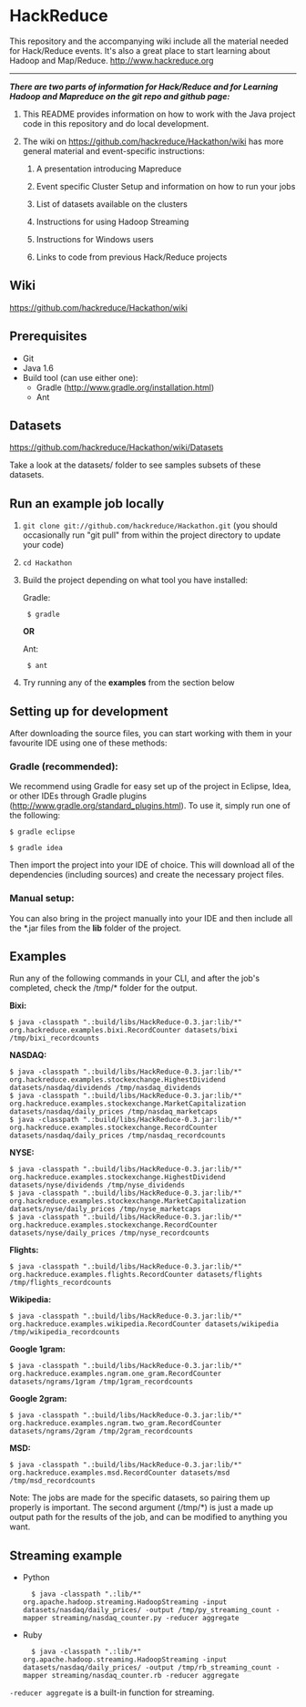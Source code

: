 HackReduce
==========

This repository and the accompanying wiki include all the material needed for Hack/Reduce events. It's also a great place to start learning about Hadoop and Map/Reduce. 
http://www.hackreduce.org

----

***There are two parts of information for Hack/Reduce and for Learning Hadoop and Mapreduce on the git repo and github page:***

1. This README provides information on how to work with the Java project code in this repository and do local development.

2. The wiki on https://github.com/hackreduce/Hackathon/wiki has more general material and event-specific instructions:
    
    1. A presentation introducing Mapreduce
    
    2. Event specific Cluster Setup and information on how to run your jobs
    
    3. List of datasets available on the clusters
    
    4. Instructions for using Hadoop Streaming
    
    5. Instructions for Windows users
    
    6. Links to code from previous Hack/Reduce projects


Wiki
----

https://github.com/hackreduce/Hackathon/wiki


Prerequisites
-------------
* Git
* Java 1.6
* Build tool (can use either one):
    * Gradle (http://www.gradle.org/installation.html)
    * Ant


Datasets
--------

https://github.com/hackreduce/Hackathon/wiki/Datasets

Take a look at the datasets/ folder to see samples subsets of these datasets.


Run an example job locally
--------------------------

1. `git clone git://github.com/hackreduce/Hackathon.git`
   (you should occasionally run "git pull" from within the project directory to update your code)

2. `cd Hackathon`

3. Build the project depending on what tool you have installed:

    Gradle:

        $ gradle

    **OR**

    Ant:

        $ ant

4. Try running any of the **examples** from the section below


Setting up for development
--------------------------

After downloading the source files, you can start working with them in your favourite IDE using one of these methods:

### Gradle (recommended):

We recommend using Gradle for easy set up of the project in Eclipse, Idea, or other IDEs through Gradle plugins (http://www.gradle.org/standard_plugins.html). To use it, simply run one of the following:

    $ gradle eclipse

    $ gradle idea

Then import the project into your IDE of choice. This will download all of the dependencies (including sources) and create the necessary project files.


### Manual setup:

You can also bring in the project manually into your IDE and then include all the *.jar files from the **lib** folder of the project.


Examples
--------

Run any of the following commands in your CLI, and after the job's completed, check the /tmp/* folder for the output.

**Bixi:**

    $ java -classpath ".:build/libs/HackReduce-0.3.jar:lib/*" org.hackreduce.examples.bixi.RecordCounter datasets/bixi /tmp/bixi_recordcounts

**NASDAQ:**

    $ java -classpath ".:build/libs/HackReduce-0.3.jar:lib/*" org.hackreduce.examples.stockexchange.HighestDividend datasets/nasdaq/dividends /tmp/nasdaq_dividends
    $ java -classpath ".:build/libs/HackReduce-0.3.jar:lib/*" org.hackreduce.examples.stockexchange.MarketCapitalization datasets/nasdaq/daily_prices /tmp/nasdaq_marketcaps
    $ java -classpath ".:build/libs/HackReduce-0.3.jar:lib/*" org.hackreduce.examples.stockexchange.RecordCounter datasets/nasdaq/daily_prices /tmp/nasdaq_recordcounts

**NYSE:**

    $ java -classpath ".:build/libs/HackReduce-0.3.jar:lib/*" org.hackreduce.examples.stockexchange.HighestDividend datasets/nyse/dividends /tmp/nyse_dividends
    $ java -classpath ".:build/libs/HackReduce-0.3.jar:lib/*" org.hackreduce.examples.stockexchange.MarketCapitalization datasets/nyse/daily_prices /tmp/nyse_marketcaps
    $ java -classpath ".:build/libs/HackReduce-0.3.jar:lib/*" org.hackreduce.examples.stockexchange.RecordCounter datasets/nyse/daily_prices /tmp/nyse_recordcounts

**Flights:**

    $ java -classpath ".:build/libs/HackReduce-0.3.jar:lib/*" org.hackreduce.examples.flights.RecordCounter datasets/flights /tmp/flights_recordcounts

**Wikipedia:**

    $ java -classpath ".:build/libs/HackReduce-0.3.jar:lib/*" org.hackreduce.examples.wikipedia.RecordCounter datasets/wikipedia /tmp/wikipedia_recordcounts

**Google 1gram:**

    $ java -classpath ".:build/libs/HackReduce-0.3.jar:lib/*" org.hackreduce.examples.ngram.one_gram.RecordCounter datasets/ngrams/1gram /tmp/1gram_recordcounts

**Google 2gram:**

    $ java -classpath ".:build/libs/HackReduce-0.3.jar:lib/*" org.hackreduce.examples.ngram.two_gram.RecordCounter datasets/ngrams/2gram /tmp/2gram_recordcounts

**MSD:**

    $ java -classpath ".:build/libs/HackReduce-0.3.jar:lib/*" org.hackreduce.examples.msd.RecordCounter datasets/msd /tmp/msd_recordcounts

Note: The jobs are made for the specific datasets, so pairing them up properly is important. The second argument (/tmp/*) is just a made up output path for the results of the job, and can be modified to anything you want.


Streaming example
-----------------

* Python

        $ java -classpath ".:lib/*" org.apache.hadoop.streaming.HadoopStreaming -input datasets/nasdaq/daily_prices/ -output /tmp/py_streaming_count -mapper streaming/nasdaq_counter.py -reducer aggregate

* Ruby

        $ java -classpath ".:lib/*" org.apache.hadoop.streaming.HadoopStreaming -input datasets/nasdaq/daily_prices/ -output /tmp/rb_streaming_count -mapper streaming/nasdaq_counter.rb -reducer aggregate

`-reducer aggregate` is a built-in function for streaming.

